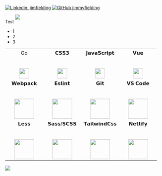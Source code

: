 <!--
**jimmyfielding/jimmyfielding** is a ✨ _special_ ✨ repository because its `README.md` (this file) appears on your GitHub profile.

Here are some ideas to get you started:

- 🔭 I’m currently working on ...
- 🌱 I’m currently learning ...
- 👯 I’m looking to collaborate on ...
- 🤔 I’m looking for help with ...
- 💬 Ask me about ...
- 📫 How to reach me: ...
- 😄 Pronouns: ...
- ⚡ Fun fact: ...
-->

[![Linkedin: jimfielding](https://img.shields.io/badge/-jimfielding-blue?style=flat-square&logo=Linkedin&logoColor=white&link=https://www.linkedin.com/in/jim-fielding-129339151/)](https://www.linkedin.com/in/jim-fielding-129339151/)
[![GitHub jimmyfielding](https://img.shields.io/github/followers/jimmyfielding?label=follow&style=social)](https://github.com/jimmyfielding)

<div>
  <div style="float:left;width=40%">
    <p>Test</p>
    <ul>
      <li>1</li>
      <li>2</li>
      <li>3</li>
    </ul>
  </div>
  <div style="float:left;width=40%">
    <a href="https://github.com/jimmyfielding/">
      <img align="left" src="https://github-readme-stats.vercel.app/api?username=jimmyfielding&count_private=true&show_icons=true" />
    </a>
  </div
</div>

<div>
  <table>
    <tbody>
      <tr valign="top">
        <td width="12.5%" align="center">
          <span>Go</span><br><br><br>
          <img height="32px" src="https://cdn.svgporn.com/logos/gopher.svg">
        </td>
        <td width="12.5%" align="center">
          <span>𝗖𝗦𝗦𝟯</span><br><br><br>
          <img height="32px" src="https://cdn.svgporn.com/logos/css-3.svg">
        </td>
        <td width="12.5%" align="center">
          <span>𝗝𝗮𝘃𝗮𝗦𝗰𝗿𝗶𝗽𝘁</span><br><br><br>
          <img height="32px" src="https://cdn.svgporn.com/logos/javascript.svg">
        </td>
        <td width="12.5%" align="center">
          <span>𝗩𝘂𝗲</span><br><br><br>
          <img height="32px" src="https://cdn.svgporn.com/logos/vue.svg">
        </td>
      </tr>
      <tr valign="top">
        <td width="25%" align="center">
          <span>𝗪𝗲𝗯𝗽𝗮𝗰𝗸</span><br><br><br>
          <img height="64px" src="https://cdn.svgporn.com/logos/webpack.svg">
        </td>
        <td width="25%" align="center">
          <span>𝗘𝘀𝗹𝗶𝗻𝘁</span><br><br><br>
          <img height="64px" src="https://cdn.svgporn.com/logos/eslint.svg">
        </td>
        <td width="25%" align="center">
          <span>𝗚𝗶𝘁</span><br><br><br>
          <img height="64px" src="https://cdn.svgporn.com/logos/git-icon.svg">
        </td>
        <td width="25%" align="center">
          <span>𝗩𝗦 𝗖𝗼𝗱𝗲</span><br><br><br>
          <img height="64px" src="https://cdn.svgporn.com/logos/visual-studio-code.svg">
        </td>
      </tr>
      <tr valign="top">
        <td width="25%" align="center">
          <span>𝗟𝗲𝘀𝘀</span><br><br><br>
          <img height="64px" src="https://cdn.svgporn.com/logos/less.svg">
        </td>
        <td width="25%" align="center">
          <span>𝗦𝗮𝘀𝘀/𝗦𝗖𝗦𝗦</span><br><br><br>
          <img height="64px" src="https://cdn.svgporn.com/logos/sass.svg">
        </td>
        <td width="25%" align="center">
          <span>𝗧𝗮𝗶𝗹𝘄𝗶𝗻𝗱𝗖𝘀𝘀</span><br><br><br>
          <img height="64px" src="https://cdn.svgporn.com/logos/tailwindcss-icon.svg">
        </td>
        <td width="25%" align="center">
          <span>𝗡𝗲𝘁𝗹𝗶𝗳𝘆</span><br><br><br>
          <img height="64px" src="https://cdn.svgporn.com/logos/netlify.svg">
        </td>
      </tr>
    </tbody>
  </table>
  <a href="https://github.com/jimmyfielding/">
    <img align="left" src="https://github-readme-stats.vercel.app/api/top-langs/?username=jimmyfielding&show_icons=true" />
  </a>
</div>

